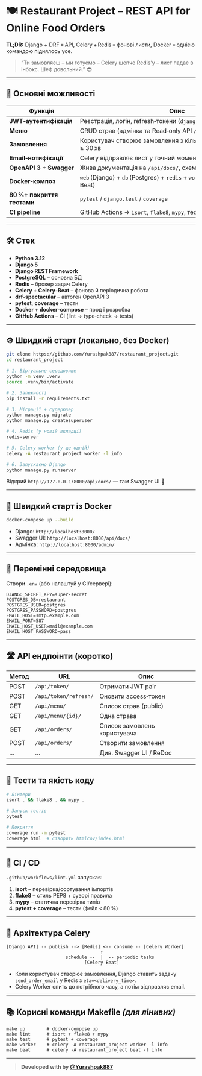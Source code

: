 # 🍽️ Restaurant Project – REST API for Online Food Orders

**TL;DR:** Django + DRF = API, Celery + Redis = фонові листи, Docker = однією командою піднялось усе.

> “Ти замовляєш – ми готуємо – Celery шепче Redis’у – лист падає в інбокс. Шеф довольний.” 😎

---

## 📌 Основні можливості

| Функція                    | Опис                                                                                  |
| -------------------------- | ------------------------------------------------------------------------------------- |
| **JWT‑аутентифікація**     | Реєстрація, логін, refresh‑токени (`djangorestframework‑simplejwt`)                   |
| **Меню**                   | CRUD страв (адмінка та Read‑only API `/api/menu/`)                                    |
| **Замовлення**             | Користувач створює замовлення з кількох страв, час доставки ≥ 30 хв                   |
| **Email‑нотифікації**      | Celery відправляє лист у точний момент доставки                                       |
| **OpenAPI 3 + Swagger**    | Жива документація на `/api/docs/`, схема на `/api/schema/`                            |
| **Docker‑композ**          | `web` (Django) + `db` (Postgres) + `redis` + `worker` (Celery) + `beat` (Celery Beat) |
| **80 %+ покриття тестами** | `pytest` / `django.test` / `coverage`                                                 |
| **CI pipeline**            | GitHub Actions → `isort`, `flake8`, `mypy`, тести, coverage badge                     |

---

## 🛠️ Стек

* **Python 3.12**
* **Django 5**
* **Django REST Framework**
* **PostgreSQL** – основна БД
* **Redis** – брокер задач Celery
* **Celery + Celery‑Beat** – фонова й періодична робота
* **drf‑spectacular** – автоген OpenAPI 3
* **pytest**, **coverage** – тести
* **Docker + docker‑compose** – прод і розробка
* **GitHub Actions** – CI (lint → type‑check → tests)

---

## ⚙️ Швидкий старт (локально, без Docker)

```bash
git clone https://github.com/Yurashpak887/restaurant_project.git
cd restaurant_project

# 1. Віртуальне середовище
python -m venv .venv
source .venv/bin/activate

# 2. Залежності
pip install -r requirements.txt

# 3. Міграції + суперюзер
python manage.py migrate
python manage.py createsuperuser

# 4. Redis (у новій вкладці)
redis-server

# 5. Celery worker (у ще одній)
celery -A restaurant_project worker -l info

# 6. Запускаємо Django
python manage.py runserver
```

Відкрий `http://127.0.0.1:8000/api/docs/` — там Swagger UI 🦄

---

## 🐳 Швидкий старт із Docker

```bash
docker-compose up --build
```

* Django: `http://localhost:8000/`
* Swagger UI: `http://localhost:8000/api/docs/`
* Адмінка: `http://localhost:8000/admin/`

---

## 🔐 Перемінні середовища

Створи `.env` (або налаштуй у CI/сервері):

```dotenv
DJANGO_SECRET_KEY=super‑secret
POSTGRES_DB=restaurant
POSTGRES_USER=postgres
POSTGRES_PASSWORD=postgres
EMAIL_HOST=smtp.example.com
EMAIL_PORT=587
EMAIL_HOST_USER=mail@example.com
EMAIL_HOST_PASSWORD=pass
```

---

## 🛣️ API ендпоінти (коротко)

| Метод | URL                   | Опис                         |
| ----- | --------------------- | ---------------------------- |
| POST  | `/api/token/`         | Отримати JWT pair            |
| POST  | `/api/token/refresh/` | Оновити access‑токен         |
| GET   | `/api/menu/`          | Список страв (public)        |
| GET   | `/api/menu/{id}/`     | Одна страва                  |
| GET   | `/api/orders/`        | Список замовлень користувача |
| POST  | `/api/orders/`        | Створити замовлення          |
| …     | …                     | Див. Swagger UI / ReDoc      |

---

## 🔄 Тести та якість коду

```bash
# Лінтери
isort . && flake8 . && mypy .

# Запуск тестів
pytest

# Покриття
coverage run -m pytest
coverage html  # створить htmlcov/index.html
```

---

## 🚀 CI / CD

`.github/workflows/lint.yml` запускає:

1. **isort** – перевірка/сортування імпортів
2. **flake8** – стиль PEP8 + суворі правила
3. **mypy** – статична перевірка типів
4. **pytest + coverage** – тести (фейл < 80 %)

---

## 🧩 Архітектура Celery

```text
[Django API] -- publish --> [Redis] <-- consume -- [Celery Worker]
                                   ↑
                      schedule --  |  -- periodic tasks
                             [Celery Beat]
```

* Коли користувач створює замовлення, Django ставить задачу `send_order_email` у Redis з `eta=<delivery_time>`.
* Celery Worker спить до потрібного часу, а потім відправляє email.

---

## 📚 Корисні команди Makefile *(для лінивих)*

```make
make up        # docker-compose up
make lint      # isort + flake8 + mypy
make test      # pytest + coverage
make worker    # celery -A restaurant_project worker -l info
make beat      # celery -A restaurant_project beat -l info
```

---





> **Developed with by [@Yurashpak887](https://github.com/Yurashpak887)**

